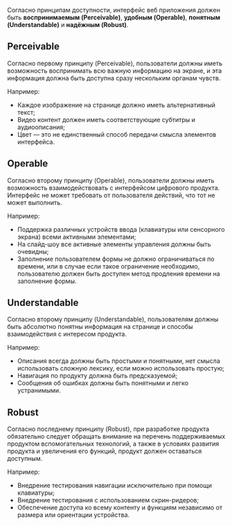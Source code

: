 Согласно принципам доступности, интерфейс веб приложения должен быть **воспринимаемым (Perceivable)**, **удобным (Operable)**, **понятным (Understandable)** и **надёжным (Robust)**.

## Perceivable

Согласно первому принципу (Perceivable), пользователи должны иметь возможность воспринимать всю важную информацию на экране, и эта информация должна быть доступна сразу нескольким органам чувств.

Например:

- Каждое изображение на странице должно иметь альтернативный текст;
- Видео контент должен иметь соответствующие субтитры и аудиоописания;
- Цвет — это не единственный способ передачи смысла элементов интерфейса.

## Operable

Согласно второму принципу (Operable), пользователи должны иметь возможность взаимодействовать с интерфейсом цифрового продукта. Интерфейс не может требовать от пользователя действий, что тот не может выполнить.

Например:

- Поддержка различных устройств ввода (клавиатуры или сенсорного экрана) всеми активными элементами;
- На слайд-шоу все активные элементы управления должны быть очевидны;
- Заполнение пользователем формы не должно ограничиваться по времени, или в случае если такое ограничение необходимо, пользователю должен быть доступен метод продления времени на заполнение формы.

## Understandable

Согласно второму принципу (Understandable), пользователям должны быть абсолютно понятны информация на странице и способы взаимодействия с интересом продукта.

Например:

- Описания всегда должны быть простыми и понятными, нет смысла использовать сложную лексику, если можно использовать простую;
- Навигация по продукту должна быть предсказуемой;
- Сообщения об ошибках должны быть понятными и легко устранимыми.

## Robust

Согласно последнему принципу (Robust), при разработке продукта обязательно следует обращать внимание на перечень поддерживаемых продуктом вспомогательных технологий, а также в условиях развития продукта и увеличения его функций, продукт должен оставаться доступным.

Например:

- Внедрение тестирования навигации исключительно при помощи клавиатуры;
- Внедрение тестирования с использованием скрин-ридеров;
- Обеспечение доступа ко всему контенту и функциям независимо от размера или ориентации устройства.